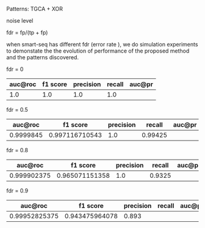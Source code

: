 

Patterns: TGCA + XOR


noise level 

fdr = fp/(tp + fp)

when smart-seq has different fdr (error rate ), we do simulation experiments to demonstate the 
the evolution of performance of the proposed method and the patterns discovered. 

fdr = 0

| auc@roc| f1 score| precision |  recall | auc@pr|
|--|--| -- | --| -- |
| 1.0|1.0 |1.0 |1.0 | |



fdr = 0.5

| auc@roc| f1 score| precision |  recall | auc@pr|
|--|--| -- | --| -- |
| 0.9999845| 0.997116710543|1.0 | 0.99425| |



fdr = 0.8

| auc@roc| f1 score| precision |  recall | auc@pr|
|--|--| -- | --| -- |
| 0.999902375| 0.965071151358 | 1.0  | 0.9325 | |



fdr = 0.9

| auc@roc| f1 score| precision |  recall | auc@pr|
|--|--| -- | --| -- |
| 0.99952825375| 0.943475964078  | 0.893  |   | |
